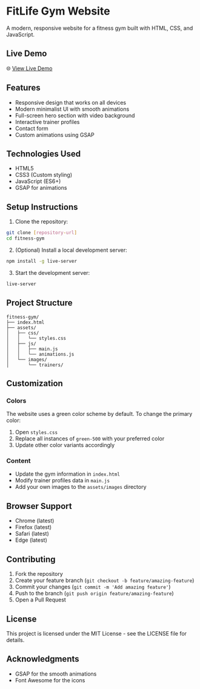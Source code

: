 # FitLife Gym Website

A modern, responsive website for a fitness gym built with HTML, CSS, and JavaScript.

## Live Demo

🌐 [View Live Demo](https://anastasiiadonchenko.github.io/fitness-gym/)

## Features

- Responsive design that works on all devices
- Modern minimalist UI with smooth animations
- Full-screen hero section with video background
- Interactive trainer profiles
- Contact form
- Custom animations using GSAP

## Technologies Used

- HTML5
- CSS3 (Custom styling)
- JavaScript (ES6+)
- GSAP for animations

## Setup Instructions

1. Clone the repository:
```bash
git clone [repository-url]
cd fitness-gym
```

2. (Optional) Install a local development server:
```bash
npm install -g live-server
```

3. Start the development server:
```bash
live-server
```

## Project Structure

```
fitness-gym/
├── index.html
├── assets/
│   ├── css/
│   │   └── styles.css
│   ├── js/
│   │   ├── main.js
│   │   └── animations.js
│   └── images/
│       └── trainers/
```

## Customization

### Colors
The website uses a green color scheme by default. To change the primary color:
1. Open `styles.css`
2. Replace all instances of `green-500` with your preferred color
3. Update other color variants accordingly

### Content
- Update the gym information in `index.html`
- Modify trainer profiles data in `main.js`
- Add your own images to the `assets/images` directory

## Browser Support

- Chrome (latest)
- Firefox (latest)
- Safari (latest)
- Edge (latest)

## Contributing

1. Fork the repository
2. Create your feature branch (`git checkout -b feature/amazing-feature`)
3. Commit your changes (`git commit -m 'Add amazing feature'`)
4. Push to the branch (`git push origin feature/amazing-feature`)
5. Open a Pull Request

## License

This project is licensed under the MIT License - see the LICENSE file for details.

## Acknowledgments

- GSAP for the smooth animations
- Font Awesome for the icons

